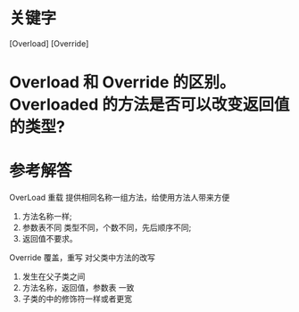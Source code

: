 # 关键字

[Overload] [Override]

# Overload 和 Override 的区别。Overloaded 的方法是否可以改变返回值的类型?

# 参考解答

OverLoad 重载
提供相同名称一组方法，给使用方法人带来方便
1. 方法名称一样;
2. 参数表不同 类型不同，个数不同，先后顺序不同;
3. 返回值不要求。

Override 覆盖，重写
对父类中方法的改写
1. 发生在父子类之间
2. 方法名称，返回值，参数表 一致
3. 子类的中的修饰符一样或者更宽
